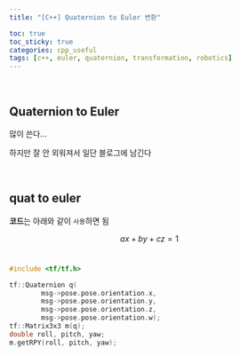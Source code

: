```yaml
---
title: "[C++] Quaternion to Euler 변환"

toc: true
toc_sticky: true
categories: cpp_useful
tags: [c++, euler, quaternion, transformation, robotics]
---
```


<br/>

## Quaternion to Euler

많이 쓴다...

하지만 잘 안 외워져서 일단 블로그에 남긴다

<br/>

## quat to euler

**코드**는 아래와 같이 `사용`하면 됨 <br/>

$$ ax+by+cz=1 $$ <br/>


~~~c++
#include <tf/tf.h>

tf::Quaternion q(
        msg->pose.pose.orientation.x,
        msg->pose.pose.orientation.y,
        msg->pose.pose.orientation.z,
        msg->pose.pose.orientation.w);
tf::Matrix3x3 m(q);
double roll, pitch, yaw;
m.getRPY(roll, pitch, yaw);
~~~

